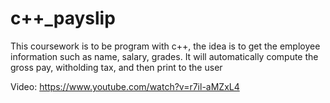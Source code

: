 # c++_payslip

This coursework is to be program with c++, the idea is to get the employee information such as name, salary, grades. It will automatically compute the gross pay, witholding tax, and then print to the user

Video: https://www.youtube.com/watch?v=r7il-aMZxL4
